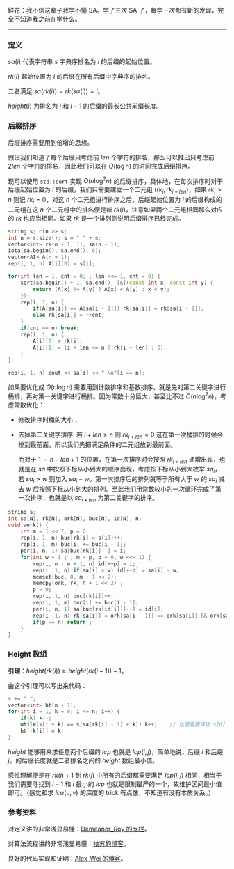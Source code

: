 鲜花：我不信这辈子我学不懂 SA。学了三次 SA 了，每学一次都有新的发现，完全不知道我之前在学什么。

---

### 定义

$sa(i)$ 代表字符串 $s$ 字典序排名为 $i$ 的后缀的起始位置。

$rk(i)$ 起始位置为 $i$ 的后缀在所有后缀中字典序的排名。

二者满足 $sa(rk(i)) = rk(sa(i)) = i$。

$height(i)$ 为排名为 $i$ 和 $i - 1$ 的后缀的最长公共前缀长度。

### 后缀排序

后缀排序需要用到倍增的思想。

假设我们知道了每个后缀只考虑前 $len$ 个字符的排名，那么可以推出只考虑前 $2len$ 个字符的排名，因此我们可以在 $O(\log n)$ 的时间完成后缀排序。

现可以使用 `std::sort` 实现 $O(n \log^2 n)$ 的后缀排序，具体地，在每次排序时对于后缀起始位置为 $i$ 的后缀，我们只需要建立一个二元组 $(rk_i, rk_{i + len})$，如果 $rk_{i} > n$ 则记 $rk_{i} = 0$，对这 $n$ 个二元组进行排序之后，后缀起始位置为 $i$ 的后缀构成的二元组在这 $n$ 个二元组中的排名便是新 $rk(i)$，注意如果两个二元组相同那么对应的 $rk$ 也应当相同。如果 $rk$ 是一个排列则说明后缀排序已经完成。

```cpp
string s; cin >> s; 
int n = s.size(); s = " " + s;
vector<int> rk(n + 1, 1), sa(n + 1);
iota(sa.begin(), sa.end(), 0);
vector<AI> A(n + 1);
rep(i, 1, n) A[i][0] = s[i];

for(int len = 1, cnt = 0; ; len <<= 1, cnt = 0) {
    sort(sa.begin() + 1, sa.end(), [&](const int x, const int y) {
        return (A[x] != A[y] ? A[x] < A[y] : x < y);
    });
    rep(i, 1, n) {
        if(A[sa[i]] == A[sa[i - 1]]) rk[sa[i]] = rk[sa[i - 1]];
        else rk[sa[i]] = ++cnt;
    }
    if(cnt == n) break;
    rep(i, 1, n) {
        A[i][0] = rk[i];
        A[i][1] = (i + len <= n ? rk[i + len] : 0);
    }
}

rep(i, 1, n) cout << sa[i] << " \n"[i == n];
```
如果要优化成 $O(n \log n)$ 需要用到计数排序和基数排序，就是先对第二关键字进行桶排，再对第一关键字进行桶排。因为常数十分巨大，甚至比不过 $O(n \log^2 n)$，考虑常数优化：

- 修改排序时桶的大小；
- 去掉第二关键字排序:
  若 $i + len > n$ 则 $rk_{i + len} = 0$ 这在第一次桶排的时候会排到最前面，所以我们先把满足条件的二元组放到最前面。

  而对于 $1 \sim n - len + 1$ 的位置，在第一次排序时会按照 $rk_{i + len}$ 递增出现，也就是在 $sa$ 中按照下标从小到大的顺序出现，考虑按下标从小到大枚举 $sa_i$，若 $sa_i > w$ 则加入 $sa_i - w$。第一次排序后的排列就等于所有大于 $w$ 的 $sa_i$ 减去 $w$ 后按照下标从小到大的排列。至此我们用常数较小的一次循环完成了第一次排序，也就是以 $sa_{i + len}$ 为第二关键字的排序。

```cpp
string s; 
int sa[N], rk[N], ork[N], buc[N], id[N], n;
void work() {
	int m = 1 << 7, p = 0;
	rep(i, 1, n) buc[rk[i] = s[i]]++;
	rep(i, 1, m) buc[i] += buc[i - 1];
	per(i, n, 1) sa[buc[rk[i]]--] = i;
	for(int w = 1 ; ; m = p, p = 0, w <<= 1) {
		rep(i, n - w + 1, n) id[++p] = i;
		rep(i ,1, n) if(sa[i] > w) id[++p] = sa[i] - w;
		memset(buc, 0, m + 1 << 2);
		memcpy(ork, rk, n + 1 << 2) ;
		p = 0;
		rep(i, 1, n) buc[rk[i]]++;
		rep(i, 1, m) buc[i] += buc[i - 1];
		per(i, n, 1) sa[buc[rk[id[i]]]--] = id[i];
		rep(i ,1, n) rk[sa[i]] = ork[sa[i - 1]] == ork[sa[i]] && ork[sa[i - 1] + w] == ork[sa[i] + w] ? p : ++p;
		if(p == n) return ;
	}
}
```

### Height 数组

**引理**：$height(rk(i)) \ge height(rk(i - 1)) - 1$。

由这个引理可以写出来代码：

```cpp
s += " ";
vector<int> ht(n + 1);
for(int i = 1, k = 0; i <= n; i++) {
    if(k) k--;
    while(s[i + k] == s[sa[rk[i] - 1] + k]) k++;    // 这里需要保证 s[0] 和 s[n + 1] 为空，多测的时候需要注意！
    ht[rk[i]] = k;
}
```

$height$ 能够用来求任意两个后缀的 $lcp$ 也就是 $lcp(i, j)$，简单地说，后缀 $i$ 和后缀 $j$，的后缀长度就是二者排名之间的 $height$ 数组最小值。

感性理解便是在 $rk(i) + 1$ 到 $rk(j)$ 中所有的后缀都需要满足 $lcp(i, j)$ 相同，相当于我们需要寻找到 $i - 1$ 和 $i$ 最小的 $lcp$ 也就是限制最严的一个，故维护区间最小值即可。（感觉和求 $lca(u, v)$ 的深度的 trick 有点像，不知道有没有本质关系。）

### 参考资料

对定义讲的非常浅显易懂：[Demeanor_Roy 的专栏](https://www.luogu.com/article/d2w066pt)。

对算法流程讲的非常浅显易懂：[扶苏的博客](https://www.cnblogs.com/yifusuyi/p/11739881.html)。

良好的代码实现和证明：[Alex_Wei 的博客](https://www.cnblogs.com/alex-wei/p/Basic_String_Theory.html)。
